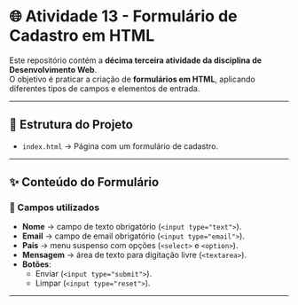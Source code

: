 # 🌐 Atividade 13 - Formulário de Cadastro em HTML

Este repositório contém a **décima terceira atividade da disciplina de Desenvolvimento Web**.  
O objetivo é praticar a criação de **formulários em HTML**, aplicando diferentes tipos de campos e elementos de entrada.

---

## 📄 Estrutura do Projeto
- `index.html` → Página com um formulário de cadastro.

---

## ✨ Conteúdo do Formulário

### 🔹 Campos utilizados
- **Nome** → campo de texto obrigatório (`<input type="text">`).  
- **Email** → campo de email obrigatório (`<input type="email">`).  
- **País** → menu suspenso com opções (`<select>` e `<option>`).  
- **Mensagem** → área de texto para digitação livre (`<textarea>`).  
- **Botões**:  
  - Enviar (`<input type="submit">`).  
  - Limpar (`<input type="reset">`).  

---
